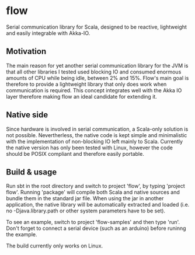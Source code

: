 # flow
Serial communication library for Scala, designed to be reactive, lightweight and easily integrable with Akka-IO.

## Motivation
The main reason for yet another serial communication library for the JVM is that all other libraries I tested used blocking IO and consumed enormous amounts of CPU while being idle, between 2% and 15%. Flow's main goal is therefore to provide a lightweight library that only does work when communication is required. This concept integrates well with the Akka IO layer therefore making flow an ideal candidate for extending it.

## Native side
Since hardware is involved in serial communication, a Scala-only solution is not possible. Nevertherless, the native code is kept simple and minimalistic with the implementation of non-blocking IO left mainly to Scala. Currently the native version has only been tested with Linux, however the code should be POSIX compliant and therefore easily portable.

## Build & usage
Run sbt in the root directory and switch to project 'flow', by typing 'project flow'. Running 'package' will compile both Scala and native sources and bundle them in the standard jar file. When using the jar in another application, the native library will be automatically extracted and loaded (i.e. no -Djava.library.path or other system parameters have to be set).

To see an example, switch to project 'flow-samples' and then type 'run'. Don't forget to connect a serial device (such as an arduino) before runinng the example.

The build currently only works on Linux.
